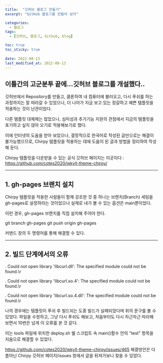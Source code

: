 ```yaml
---
title:  "깃허브 블로그 만들기"
excerpt: "GitHub 블로그를 만들어 보자"

categories:
  - 블로그
tags:
  - [깃허브, 블로그, Github, blog]

toc: true
toc_sticky: true
 
date: 2022-08-13
last_modified_at: 2022-08-13
---
```


## 이틀간의 고군분투 끝에...깃허브 블로그를 개설했다..

깃허브에서 Repository를 만들고, 클론하여 내 컴퓨터에 불러오고, 다시 푸쉬를 하는 과정까지는 잘 따라갈 수 있었으나,
더 나아가 지금 보고 있는 정갈하고 예쁜 템플릿을 적용하는 것이 난관이었다.

다른 템플릿 대체제는 많았으나, 심미성과 추가기능 지원의 관점에서 지금의 템플릿을 포기하고 싶지 않아 오기로 적용해보기로 했다.

이에 인터넷의 도움을 받아 보았으나, 결정적으로 한국어로 작성된 글만으로는 해결이 불가능했으므로, Chirpy 템플릿을 적용하는 데에 도움이 된 글과 방법을 정리하여 작성해 둔다.

Chirpy 템플릿을 다운받을 수 있는 공식 깃허브 페이지는 이곳이다 :
https://github.com/cotes2020/jekyll-theme-chirpy/

---

## __1. gh-pages 브랜치 설치__

Chirpy 템플릿을 적용한 사람들이 함께 강조한 것 중 하나는 브랜치(Branch) 세팅을 gh-pages로 설정하라는 것이었으나
실제로 내가 볼 수 있는 옵션은 main뿐이었다.

이런 경우, gh-pages 브랜치를 직접 설치해 주어야 한다.

git branch gh-pages
git push origin gh-pages

커맨드 창의 두 명령어를 통해 해결할 수 있다.

---

## __2. 빌드 단계에서의 오류__

.
Could not open library 'libcurl.dll': The specified module could not be found.\r

.
Could not open library 'libcurl.so.4': The specified module could not be found.\r

.
Could not open library 'libcurl.so.4.dll': The specified module could not be found.\r

나의 경우에는 템플릿이 푸쉬 후 빌드되는 도중 빌드가 실패되었다며 위의 문구를 볼 수 있었다.
파일을 수정하고, 그냥 다시 푸쉬도 해보고, 처음부터도 다시 차근차근 따라해 보면서 10번은 넘게 이 오류를 본 것 같다.

이는 tools 파일에 위치한 deploy.sh 쉘 스크립트 속 main()함수 안의 "test" 항목을 지움으로 해결할 수 있었다.

https://github.com/cotes2020/jekyll-theme-chirpy/issues/465
해결방안은 다름아닌 Chirpy 깃허브 페이지/issues 창에서 글을 뒤져가보니 찾을 수 있었다.